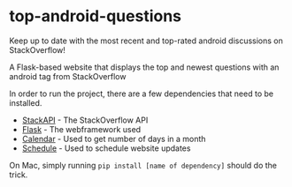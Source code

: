 # top-android-questions
Keep up to date with the most recent and top-rated android discussions on StackOverflow!

A Flask-based website that displays the top and newest questions with an android tag from StackOverflow

In order to run the project, there are a few dependencies that need to be installed.

* [StackAPI](https://stackapi.readthedocs.io/en/latest/user/intro.html) - The StackOverflow API
* [Flask](http://flask.pocoo.org/) - The webframework used
* [Calendar](https://docs.python.org/2/library/calendar.html) - Used to get number of days in a month
* [Schedule](https://schedule.readthedocs.io/en/stable/) - Used to schedule website updates


On Mac, simply running ```pip install [name of dependency]``` should do the trick. 

